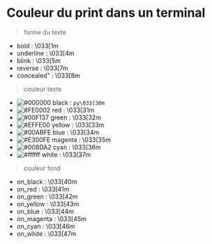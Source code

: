 # Couleur du print dans un terminal


> forme du texte

- bold       :    \033[1m
- underline  :    \033[4m
- blink      :    \033[5m
- reverse    :    \033[7m
- concealed"  :    \033[8m

> couleur texte

- ![#000000](https://via.placeholder.com/15/000000/000000?text=+) black      :    ```py\033[30m``` 
- ![#FE0002](https://via.placeholder.com/15/FE0002/000000?text=+) red        :    \033[31m
- ![#00F137](https://via.placeholder.com/15/00F137/000000?text=+) green      :    \033[32m
- ![#EFFE00](https://via.placeholder.com/15/EFFE00/000000?text=+) yellow     :    \033[33m
- ![#00ABFE](https://via.placeholder.com/15/00ABFE/000000?text=+) blue       :    \033[34m
- ![#E300FE](https://via.placeholder.com/15/E300FE/000000?text=+) magenta    :    \033[35m
- ![#008DA2](https://via.placeholder.com/15/008DA2/000000?text=+) cyan       :    \033[36m
- ![#ffffff](https://via.placeholder.com/15/ffffff/000000?text=+) white      :    \033[37m

> couleur fond

- on_black   :    \033[40m 
- on_red     :    \033[41m
- on_green   :    \033[42m
- on_yellow  :    \033[43m
- on_blue    :    \033[44m
- on_magenta :    \033[45m
- on_cyan    :    \033[46m
- on_white   :    \033[47m
